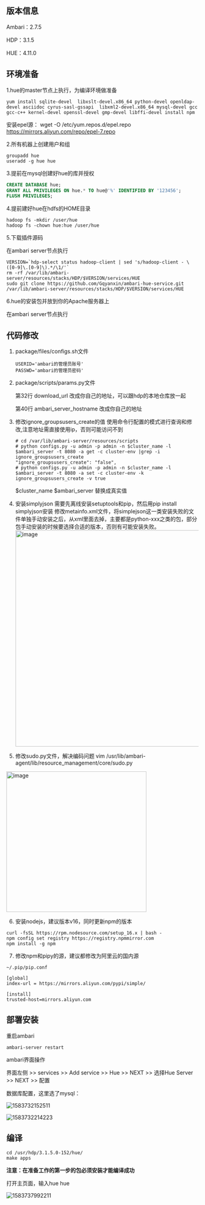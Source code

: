 ## 版本信息

Ambari：2.7.5

HDP：3.1.5

HUE：4.11.0

## 环境准备

1.hue的master节点上执行，为编译环境做准备

```shell
yum install sqlite-devel  libxslt-devel.x86_64 python-devel openldap-devel asciidoc cyrus-sasl-gssapi  libxml2-devel.x86_64 mysql-devel gcc gcc-c++ kernel-devel openssl-devel gmp-devel libffi-devel install npm
```

安装epel源：
wget -O /etc/yum.repos.d/epel.repo https://mirrors.aliyun.com/repo/epel-7.repo


2.所有机器上创建用户和组

```shell
groupadd hue
useradd -g hue hue
```

3.提前在mysql创建好hue的库并授权

```sql
CREATE DATABASE hue;
GRANT ALL PRIVILEGES ON hue.* TO hue@'%' IDENTIFIED BY '123456';
FLUSH PRIVILEGES;
```

4.提前建好hue在hdfs的HOME目录

```shell
hadoop fs -mkdir /user/hue
hadoop fs -chown hue:hue /user/hue
```

5.下载插件源码

在ambari server节点执行

```shell
VERSION=`hdp-select status hadoop-client | sed 's/hadoop-client - \([0-9]\.[0-9]\).*/\1/'`
rm -rf /var/lib/ambari-server/resources/stacks/HDP/$VERSION/services/HUE  
sudo git clone https://github.com/Gqyanxin/ambari-hue-service.git /var/lib/ambari-server/resources/stacks/HDP/$VERSION/services/HUE
```

6.hue的安装包并放到你的Apache服务器上




在ambari server节点执行

## 代码修改

1. package/files/configs.sh文件

   ```
   USERID='ambari的管理员账号'
   PASSWD='ambari的管理员密码'
   ```

2. package/scripts/params.py文件

   第32行 download_url 改成你自己的地址，可以跟hdp的本地仓库放一起

   第40行 ambari_server_hostname 改成你自己的地址

3. 修改ignore_groupsusers_create的值
   使用命令行配置的模式进行查询和修改,注意地址需直接使用ip，否则可能访问不到
   
   ```
   # cd /var/lib/ambari-server/resources/scripts
   # python configs.py -u admin -p admin -n $cluster_name -l $ambari_server -t 8080 -a get -c cluster-env |grep -i ignore_groupsusers_create
   "ignore_groupsusers_create": "false",
   # python configs.py -u admin -p admin -n $cluster_name -l $ambari_server -t 8080 -a set -c cluster-env -k ignore_groupsusers_create -v true
   ```
   $cluster_name $ambari_server 替换成真实值
   
4. 安装simplyjson
   需要先离线安装setuptools和pip，然后用pip install simplyjson安装
   修改metainfo.xml文件，将simplejson这一类安装失败的文件单独手动安装之后，从xml里面去掉，主要都是python-xxx之类的包，部分包手动安装的时候要选择合适的版本，否则有可能安装失败。
   <img width="565" alt="image" src="https://github.com/bluesky4485/ambari-hue-service/assets/442591/b1e1af8d-5d25-48cd-9bb3-962e84367c3f">

5. 修改sudo.py文件，解决编码问题
 vim /usr/lib/ambari-agent/lib/resource_management/core/sudo.py
<img width="367" alt="image" src="https://github.com/bluesky4485/ambari-hue-service/assets/442591/ecfb17f1-aef9-42cc-9f19-c0d18bfc1d21">

6. 安装nodejs，建议版本v16，同时更新npm的版本

```
curl -fsSL https://rpm.nodesource.com/setup_16.x | bash -
npm config set registry https://registry.npmmirror.com
npm install -g npm
```

7. 修改npm和pipy的源，建议都修改为阿里云的国内源

```
~/.pip/pip.conf
```

```
[global]
index-url = https://mirrors.aliyun.com/pypi/simple/

[install]
trusted-host=mirrors.aliyun.com
```


## 部署安装

重启ambari

```shell
ambari-server restart
```

ambari界面操作

界面左侧 >> services >> Add service >> Hue >> NEXT >> 选择Hue Server >> NEXT >> 配置 

数据库配置，这里选了mysql：

![1583732152511](https://github.com/lijufeng2016/ambari-hue-service/blob/master/screenshots/1583732152511.png)

![1583732214223](https://github.com/lijufeng2016/ambari-hue-service/blob/master/screenshots/1583732214223.png)



## 编译

```shell
cd /usr/hdp/3.1.5.0-152/hue/
make apps
```

**注意：在准备工作的第一步的包必须安装才能编译成功**



打开主页面，输入hue hue

![1583737992211](https://github.com/lijufeng2016/ambari-hue-service/blob/master/screenshots/1583737992211.png)

